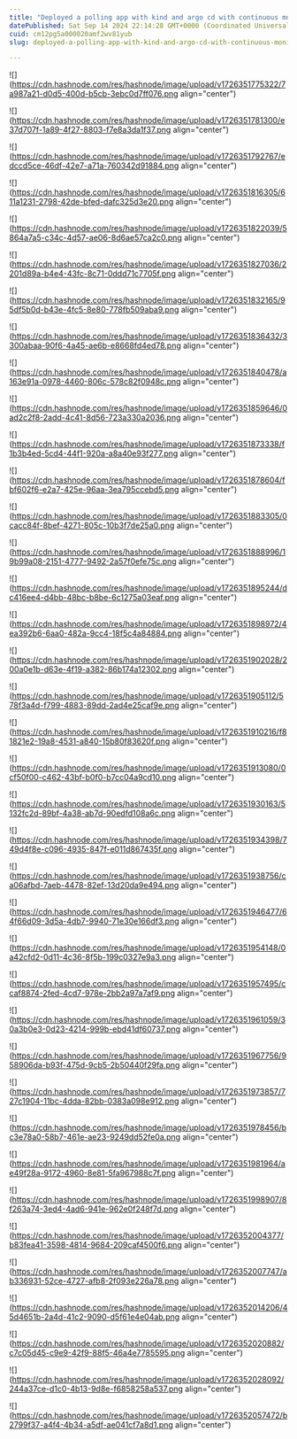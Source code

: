 ```yaml
---
title: "Deployed a polling app with kind and argo cd with continuous monitoring by kubernetes dashboard."
datePublished: Sat Sep 14 2024 22:14:28 GMT+0000 (Coordinated Universal Time)
cuid: cm12pg5a000020amf2wv81yub
slug: deployed-a-polling-app-with-kind-and-argo-cd-with-continuous-monitoring-by-kubernetes-dashboard

---
```


![](https://cdn.hashnode.com/res/hashnode/image/upload/v1726351775322/7a987a21-d0d5-400d-b5cb-3ebc0d7ff076.png align="center")

![](https://cdn.hashnode.com/res/hashnode/image/upload/v1726351781300/e37d707f-1a89-4f27-8803-f7e8a3da1f37.png align="center")

![](https://cdn.hashnode.com/res/hashnode/image/upload/v1726351792767/edccd5ce-46df-42e7-a71a-760342d91884.png align="center")

![](https://cdn.hashnode.com/res/hashnode/image/upload/v1726351816305/611a1231-2798-42de-bfed-dafc325d3e20.png align="center")

![](https://cdn.hashnode.com/res/hashnode/image/upload/v1726351822039/5864a7a5-c34c-4d57-ae06-8d6ae57ca2c0.png align="center")

![](https://cdn.hashnode.com/res/hashnode/image/upload/v1726351827036/2201d89a-b4e4-43fc-8c71-0ddd71c7705f.png align="center")

![](https://cdn.hashnode.com/res/hashnode/image/upload/v1726351832165/95df5b0d-b43e-4fc5-8e80-778fb509aba9.png align="center")

![](https://cdn.hashnode.com/res/hashnode/image/upload/v1726351836432/3300abaa-90f6-4a45-ae6b-e8668fd4ed78.png align="center")

![](https://cdn.hashnode.com/res/hashnode/image/upload/v1726351840478/a163e91a-0978-4460-806c-578c82f0948c.png align="center")

![](https://cdn.hashnode.com/res/hashnode/image/upload/v1726351859646/0ad2c2f8-2add-4c41-8d56-723a330a2036.png align="center")

![](https://cdn.hashnode.com/res/hashnode/image/upload/v1726351873338/f1b3b4ed-5cd4-44f1-920a-a8a40e93f277.png align="center")

![](https://cdn.hashnode.com/res/hashnode/image/upload/v1726351878604/fbf602f6-e2a7-425e-96aa-3ea795ccebd5.png align="center")

![](https://cdn.hashnode.com/res/hashnode/image/upload/v1726351883305/0cacc84f-8bef-4271-805c-10b3f7de25a0.png align="center")

![](https://cdn.hashnode.com/res/hashnode/image/upload/v1726351888996/19b99a08-2151-4777-9492-2a57f0efe75c.png align="center")

![](https://cdn.hashnode.com/res/hashnode/image/upload/v1726351895244/dc416ee4-d4bb-48bc-b8be-6c1275a03eaf.png align="center")

![](https://cdn.hashnode.com/res/hashnode/image/upload/v1726351898972/4ea392b6-6aa0-482a-9cc4-18f5c4a84884.png align="center")

![](https://cdn.hashnode.com/res/hashnode/image/upload/v1726351902028/200a0e1b-d63e-4f19-a382-86b174a12302.png align="center")

![](https://cdn.hashnode.com/res/hashnode/image/upload/v1726351905112/578f3a4d-f799-4883-89dd-2ad4e25caf9e.png align="center")

![](https://cdn.hashnode.com/res/hashnode/image/upload/v1726351910216/f81821e2-19a8-4531-a840-15b80f83620f.png align="center")

![](https://cdn.hashnode.com/res/hashnode/image/upload/v1726351913080/0cf50f00-c462-43bf-b0f0-b7cc04a9cd10.png align="center")

![](https://cdn.hashnode.com/res/hashnode/image/upload/v1726351930163/5132fc2d-89bf-4a38-ab7d-90edfd108a6c.png align="center")

![](https://cdn.hashnode.com/res/hashnode/image/upload/v1726351934398/749d4f8e-c096-4935-847f-e011d867435f.png align="center")

![](https://cdn.hashnode.com/res/hashnode/image/upload/v1726351938756/ca06afbd-7aeb-4478-82ef-13d20da9e494.png align="center")

![](https://cdn.hashnode.com/res/hashnode/image/upload/v1726351946477/64f66d09-3d5a-4db7-9940-71e30e166df3.png align="center")

![](https://cdn.hashnode.com/res/hashnode/image/upload/v1726351954148/0a42cfd2-0d11-4c36-8f5b-199c0327e9a3.png align="center")

![](https://cdn.hashnode.com/res/hashnode/image/upload/v1726351957495/ccaf8874-2fed-4cd7-978e-2bb2a97a7af9.png align="center")

![](https://cdn.hashnode.com/res/hashnode/image/upload/v1726351961059/30a3b0e3-0d23-4214-999b-ebd41df60737.png align="center")

![](https://cdn.hashnode.com/res/hashnode/image/upload/v1726351967756/958906da-b93f-475d-9cb5-2b50440f29fa.png align="center")

![](https://cdn.hashnode.com/res/hashnode/image/upload/v1726351973857/727c1904-11bc-4dda-82bb-0383a098e912.png align="center")

![](https://cdn.hashnode.com/res/hashnode/image/upload/v1726351978456/bc3e78a0-58b7-461e-ae23-9249dd52fe0a.png align="center")

![](https://cdn.hashnode.com/res/hashnode/image/upload/v1726351981964/ae49f28a-9172-4960-8e81-5fa967988c7f.png align="center")

![](https://cdn.hashnode.com/res/hashnode/image/upload/v1726351998907/8f263a74-3ed4-4ad6-941e-962e0f248f7d.png align="center")

![](https://cdn.hashnode.com/res/hashnode/image/upload/v1726352004377/b83fea41-3598-4814-9684-209caf4500f6.png align="center")

![](https://cdn.hashnode.com/res/hashnode/image/upload/v1726352007747/ab336931-52ce-4727-afb8-2f093e226a78.png align="center")

![](https://cdn.hashnode.com/res/hashnode/image/upload/v1726352014206/45d4651b-2a4d-41c2-9090-d5f61e4e04ab.png align="center")

![](https://cdn.hashnode.com/res/hashnode/image/upload/v1726352020882/c7c05d45-c9e9-42f9-88f5-46a4e7785595.png align="center")

![](https://cdn.hashnode.com/res/hashnode/image/upload/v1726352028092/244a37ce-d1c0-4b13-9d8e-f6858258a537.png align="center")

![](https://cdn.hashnode.com/res/hashnode/image/upload/v1726352057472/b2799f37-a4f4-4b34-a5df-ae041cf7a8d1.png align="center")